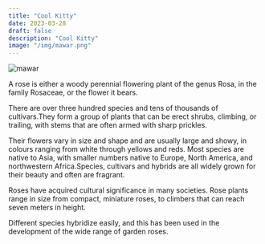 ```yaml
---
title: "Cool Kitty"
date: 2023-03-28
draft: false
description: "Cool Kitty"
image: "/img/mawar.png"
---
```

![mawar](/img/mawar.png)

A rose is either a woody perennial flowering plant of the genus Rosa, in the family Rosaceae, or the flower it bears. 

There are over three hundred species and tens of thousands of cultivars.They form a group of plants that can be erect shrubs, climbing, or trailing, with stems that are often armed with sharp prickles.
 
Their flowers vary in size and shape and are usually large and showy, in colours ranging from white through yellows and reds. Most species are native to Asia, with smaller numbers native to Europe, North America, and northwestern Africa.Species, cultivars and hybrids are all widely grown for their beauty and often are fragrant. 

Roses have acquired cultural significance in many societies. Rose plants range in size from compact, miniature roses, to climbers that can reach seven meters in height.

Different species hybridize easily, and this has been used in the development of the wide range of garden roses. 